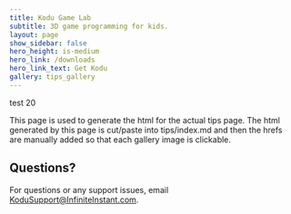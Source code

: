 ```yaml
---
title: Kodu Game Lab
subtitle: 3D game programming for kids.
layout: page
show_sidebar: false
hero_height: is-medium
hero_link: /downloads
hero_link_text: Get Kodu
gallery: tips_gallery
---
```


test 20


This page is used to generate the html for the actual tips page.  The html generated by this page is cut/paste into tips/index.md and then the hrefs are manually added so that each gallery image is clickable.


## Questions?
For questions or any support issues, email <KoduSupport@InfiniteInstant.com>.
 

